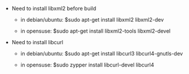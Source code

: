 * Need to install libxml2 before build
   + in debian/ubuntu:
      $sudo apt-get install libxml2 libxml2-dev

   + in opensuse:
      $sudo apt-get install libxml2-tools libxml2-devel

* Need to install libcurl
   + in debian/ubuntu:
      $sudo apt-get install libcurl3 libcurl4-gnutls-dev

   + in opensuse:
      $sudo zypper install libcurl-devel libcurl4


